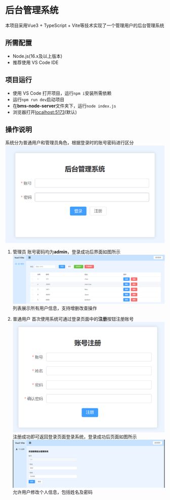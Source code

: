 # 后台管理系统

本项目采用Vue3 + TypeScript + Vite等技术实现了一个管理用户的后台管理系统

## 所需配置
- Node.js(16.x及以上版本)
- 推荐使用 VS Code IDE

## 项目运行
- 使用 VS Code 打开项目，运行`npm i`安装所需依赖
- 运行`npm run dev`启动项目
- 在**bms-node-server**文件夹下，运行`node index.js`
- 浏览器打开[localhost:5173](htttp://localhost:5173/)(默认)

## 操作说明
系统分为普通用户和管理员角色，根据登录时的账号密码进行区分
![Alt](public\login.jpg#pic_center)

1. 管理员
	 账号密码均为**admin**，登录成功后界面如图所示
   ![Alt](public\userManage.jpg#pic_center)
	 列表展示所有用户信息，支持增删改查操作
	
2. 普通用户
    首次使用系统可通过登录页面中的**注册**按钮注册账号
    ![Alt](public\register.jpg#pic_center)
    注册成功即可返回登录页面登录系统，登录成功后页面如图所示
    ![Alt](public\userInfo.jpg#pic_center)
    允许用户修改个人信息，包括姓名及密码
